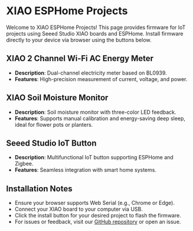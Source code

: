 # XIAO ESPHome Projects

Welcome to XIAO ESPHome Projects! This page provides firmware for IoT projects using Seeed Studio XIAO boards and ESPHome. Install firmware directly to your device via browser using the buttons below.

## XIAO 2 Channel Wi-Fi AC Energy Meter

- **Description**: Dual-channel electricity meter based on BL0939.
- **Features**: High-precision measurement of current, voltage, and power.
<esp-web-install-button manifest="firmware/xiao_2_channel_wifi_ac_energy_meter.json"></esp-web-install-button>

## XIAO Soil Moisture Monitor

- **Description**: Soil moisture monitor with three-color LED feedback.
- **Features**: Supports manual calibration and energy-saving deep sleep, ideal for flower pots or planters.
<esp-web-install-button manifest="firmware/xiao-soil-moisture-monitor.manifest.json"></esp-web-install-button>

## Seeed Studio IoT Button

- **Description**: Multifunctional IoT button supporting ESPHome and Zigbee.
- **Features**: Seamless integration with smart home systems.
<esp-web-install-button manifest="firmware/seeedstudio-iot-button.manifest.json"></esp-web-install-button>

## Installation Notes

- Ensure your browser supports Web Serial (e.g., Chrome or Edge).
- Connect your XIAO board to your computer via USB.
- Click the install button for your desired project to flash the firmware.
- For issues or feedback, visit our [GitHub repository](https://gadgets.seeed.cc/) or open an issue.

<script type="module" src="https://unpkg.com/esp-web-tools@10/dist/web/install-button.js?module"></script>
